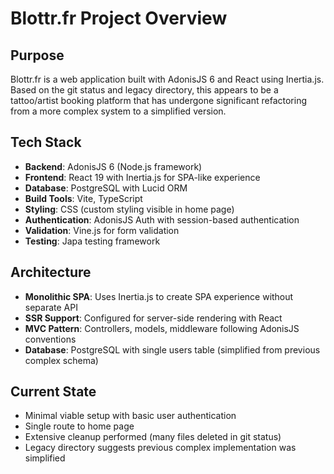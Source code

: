 # Blottr.fr Project Overview

## Purpose

Blottr.fr is a web application built with AdonisJS 6 and React using Inertia.js. Based on the git status and legacy directory, this appears to be a tattoo/artist booking platform that has undergone significant refactoring from a more complex system to a simplified version.

## Tech Stack

- **Backend**: AdonisJS 6 (Node.js framework)
- **Frontend**: React 19 with Inertia.js for SPA-like experience
- **Database**: PostgreSQL with Lucid ORM
- **Build Tools**: Vite, TypeScript
- **Styling**: CSS (custom styling visible in home page)
- **Authentication**: AdonisJS Auth with session-based authentication
- **Validation**: Vine.js for form validation
- **Testing**: Japa testing framework

## Architecture

- **Monolithic SPA**: Uses Inertia.js to create SPA experience without separate API
- **SSR Support**: Configured for server-side rendering with React
- **MVC Pattern**: Controllers, models, middleware following AdonisJS conventions
- **Database**: PostgreSQL with single users table (simplified from previous complex schema)

## Current State

- Minimal viable setup with basic user authentication
- Single route to home page
- Extensive cleanup performed (many files deleted in git status)
- Legacy directory suggests previous complex implementation was simplified
